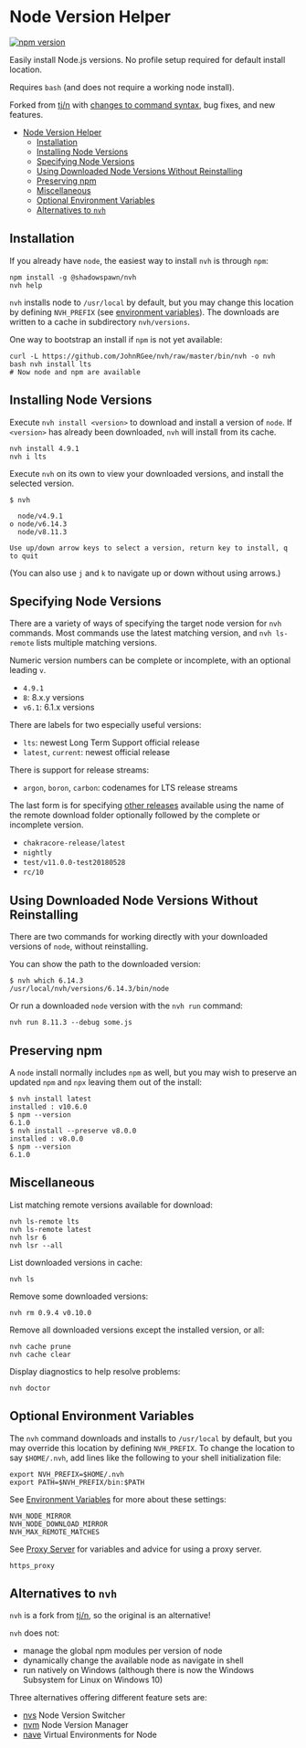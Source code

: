 # Node Version Helper

[![npm version](https://img.shields.io/npm/v/@shadowspawn/nvh.svg)](https://www.npmjs.com/package/@shadowspawn/nvh)

Easily install Node.js versions. No profile setup required for default install location.

Requires `bash` (and does not require a working node install).

Forked from [tj/n](https://github.com/tj/n) with [changes to command syntax](docs/coming-from-n.md), bug fixes, and new features.

- [Node Version Helper](#node-version-helper)
    - [Installation](#installation)
    - [Installing Node Versions](#installing-node-versions)
    - [Specifying Node Versions](#specifying-node-versions)
    - [Using Downloaded Node Versions Without Reinstalling](#using-downloaded-node-versions-without-reinstalling)
    - [Preserving npm](#preserving-npm)
    - [Miscellaneous](#miscellaneous)
    - [Optional Environment Variables](#optional-environment-variables)
    - [Alternatives to `nvh`](#alternatives-to-nvh)

## Installation

If you already have `node`, the easiest way to install `nvh` is through `npm`:

    npm install -g @shadowspawn/nvh
    nvh help

`nvh` installs node to `/usr/local` by default, but you may change this location by defining `NVH_PREFIX` (see [environment variables](#optional-environment-variables)). The downloads are written to a cache in subdirectory `nvh/versions`.

One way to bootstrap an install if `npm` is not yet available:

    curl -L https://github.com/JohnRGee/nvh/raw/master/bin/nvh -o nvh
    bash nvh install lts
    # Now node and npm are available

## Installing Node Versions

Execute `nvh install <version>` to download and install a version of `node`. If `<version>` has already been downloaded, `nvh` will install from its cache.

    nvh install 4.9.1
    nvh i lts

Execute `nvh` on its own to view your downloaded versions, and install the selected version.

    $ nvh

      node/v4.9.1
    ο node/v6.14.3
      node/v8.11.3

    Use up/down arrow keys to select a version, return key to install, q to quit

(You can also use `j` and `k` to navigate up or down without using arrows.)

## Specifying Node Versions

There are a variety of ways of specifying the target node version for `nvh` commands. Most commands use the latest matching version, and  `nvh ls-remote` lists multiple matching versions.

Numeric version numbers can be complete or incomplete, with an optional leading `v`.

- `4.9.1`
- `8`: 8.x.y versions
- `v6.1`: 6.1.x versions

There are labels for two especially useful versions:

- `lts`: newest Long Term Support official release
- `latest`, `current`: newest official release

There is support for release streams:

- `argon`, `boron`, `carbon`: codenames for LTS release streams

The last form is for specifying [other releases](https://nodejs.org/download) available using the name of the remote download folder optionally followed by the complete or incomplete version.

- `chakracore-release/latest`
- `nightly`
- `test/v11.0.0-test20180528`
- `rc/10`

## Using Downloaded Node Versions Without Reinstalling

There are two commands for working directly with your downloaded versions of `node`, without reinstalling.

You can show the path to the downloaded version:

    $ nvh which 6.14.3
    /usr/local/nvh/versions/6.14.3/bin/node

Or run a downloaded `node` version with the `nvh run` command:

    nvh run 8.11.3 --debug some.js

## Preserving npm

A `node` install normally includes `npm` as well, but you may wish to preserve an updated `npm` and `npx` leaving them out of the install:

    $ nvh install latest
    installed : v10.6.0
    $ npm --version
    6.1.0
    $ nvh install --preserve v8.0.0
    installed : v8.0.0
    $ npm --version
    6.1.0

## Miscellaneous

List matching remote versions available for download:

    nvh ls-remote lts
    nvh ls-remote latest
    nvh lsr 6
    nvh lsr --all

List downloaded versions in cache:

    nvh ls

Remove some downloaded versions:

    nvh rm 0.9.4 v0.10.0

Remove all downloaded versions except the installed version, or all:

    nvh cache prune
    nvh cache clear

Display diagnostics to help resolve problems:

    nvh doctor

## Optional Environment Variables

The `nvh` command downloads and installs to `/usr/local` by default, but you may override this location by defining `NVH_PREFIX`.
To change the location to say `$HOME/.nvh`, add lines like the following to your shell initialization file:

    export NVH_PREFIX=$HOME/.nvh
    export PATH=$NVH_PREFIX/bin:$PATH

See [Environment Variables](docs/environment-variables.md) for more about these settings:

    NVH_NODE_MIRROR
    NVH_NODE_DOWNLOAD_MIRROR
    NVH_MAX_REMOTE_MATCHES

See [Proxy Server](docs/proxy-server.md) for variables and advice for using a proxy server.

    https_proxy

## Alternatives to `nvh`

`nvh` is a fork from [tj/n](https://github.com/tj/n), so the original is an alternative!

`nvh` does not:

- manage the global npm modules per version of node
- dynamically change the available node as navigate in shell
- run natively on Windows (although there is now the Windows Subsystem for Linux on Windows 10)

Three alternatives offering different feature sets are:

- [nvs](https://github.com/jasongin/nvs) Node Version Switcher
- [nvm](https://github.com/creationix/nvm) Node Version Manager
- [nave](https://github.com/isaacs/nave) Virtual Environments for Node
